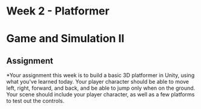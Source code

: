 # Week 2 - Platformer
# Game and Simulation II

## Assignment
*Your assignment this week is to build a basic 3D platformer in Unity, using what you've learned today. Your player character should be able to move left, right, forward, and back, and be able to jump only when on the ground. Your scene should include your player character, as well as a few platforms to test out the controls.
